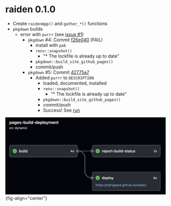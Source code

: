 # raiden 0.1.0

-   Create `raidenApp()` and `gather_*()` functions
-   `pkgdown` builds
    -   error with `purrr` (see [issue #1](https://github.com/mjfrigaard/raiden/issues/1))
        -   `pkgdown` #4: Commit [f26e040](https://github.com/mjfrigaard/raiden/commit/f26e04073763e8a412905febf55c515af83489ad) (FAIL)
            -   install with `pak`
            -   `renv::snapshot()`
                -   "\* The lockfile is already up to date"
            -   `pkgdown::build_site_github_pages()`
            -   commit/push
        -   `pkgdown` #5: Commit [42775a7](https://github.com/mjfrigaard/raiden/commit/42775a75993af0637b051cac4970524b7cb9cf92)
            -   Added `purrr` to `DESCRIPTION`
                -   loaded, documented, installed
                -   `renv::snapshot()`
                    -   "\* The lockfile is already up to date"
                -   `pkgdown::build_site_github_pages()`
                -   commit/push
                -   Success! See [run](https://github.com/mjfrigaard/raiden/actions/runs/5607123136)

![](man/figures/pkdown_lintr_gha_success.png){fig-align="center"}
